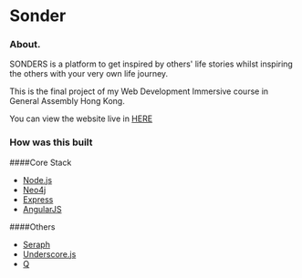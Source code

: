 # Sonder

### About.

SONDERS is a platform to get inspired by others' life stories whilst inspiring the others with your very own life journey.

This is the final project of my Web Development Immersive course in General Assembly Hong Kong.

You can view the website live in [HERE](http://www.sonder.info)

### How was this built
####Core Stack
 - [Node.js](https://nodejs.org/)
 - [Neo4j](http://neo4j.org/)
 - [Express](expressjs.com)
 - [AngularJS](https://docs.angularjs.org/api/ng/directive/ngRepeat)

####Others
 - [Seraph](https://github.com/brikteknologier/seraph)
 - [Underscore.js](underscorejs.org)
 - [Q](https://github.com/kriskowal/q)
